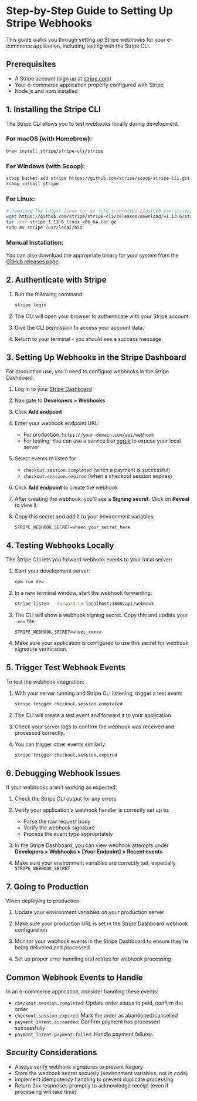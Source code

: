 # Step-by-Step Guide to Setting Up Stripe Webhooks

This guide walks you through setting up Stripe webhooks for your e-commerce application, including testing with the Stripe CLI.

## Prerequisites

- A Stripe account (sign up at [stripe.com](https://stripe.com))
- Your e-commerce application properly configured with Stripe
- Node.js and npm installed

## 1. Installing the Stripe CLI

The Stripe CLI allows you to test webhooks locally during development.

### For macOS (with Homebrew):
```bash
brew install stripe/stripe-cli/stripe
```

### For Windows (with Scoop):
```bash
scoop bucket add stripe https://github.com/stripe/scoop-stripe-cli.git
scoop install stripe
```

### For Linux:
```bash
# Download the latest linux tar.gz file from https://github.com/stripe/stripe-cli/releases/latest
wget https://github.com/stripe/stripe-cli/releases/download/v1.13.6/stripe_1.13.6_linux_x86_64.tar.gz
tar -xvf stripe_1.13.6_linux_x86_64.tar.gz
sudo mv stripe /usr/local/bin
```

### Manual Installation:
You can also download the appropriate binary for your system from the [GitHub releases page](https://github.com/stripe/stripe-cli/releases).

## 2. Authenticate with Stripe

1. Run the following command:
   ```bash
   stripe login
   ```

2. The CLI will open your browser to authenticate with your Stripe account.

3. Give the CLI permission to access your account data.

4. Return to your terminal - you should see a success message.

## 3. Setting Up Webhooks in the Stripe Dashboard

For production use, you'll need to configure webhooks in the Stripe Dashboard:

1. Log in to your [Stripe Dashboard](https://dashboard.stripe.com/)

2. Navigate to **Developers > Webhooks**

3. Click **Add endpoint**

4. Enter your webhook endpoint URL:
   - For production: `https://your-domain.com/api/webhook`
   - For testing: You can use a service like [ngrok](https://ngrok.com/) to expose your local server

5. Select events to listen for:
   - `checkout.session.completed` (when a payment is successful)
   - `checkout.session.expired` (when a checkout session expires)

6. Click **Add endpoint** to create the webhook

7. After creating the webhook, you'll see a **Signing secret**. Click on **Reveal** to view it.

8. Copy this secret and add it to your environment variables:
   ```
   STRIPE_WEBHOOK_SECRET=whsec_your_secret_here
   ```

## 4. Testing Webhooks Locally

The Stripe CLI lets you forward webhook events to your local server:

1. Start your development server:
   ```bash
   npm run dev
   ```

2. In a new terminal window, start the webhook forwarding:
   ```bash
   stripe listen --forward-to localhost:3000/api/webhook
   ```

3. The CLI will show a webhook signing secret. Copy this and update your `.env` file:
   ```
   STRIPE_WEBHOOK_SECRET=whsec_xxxxx
   ```

4. Make sure your application is configured to use this secret for webhook signature verification.

## 5. Trigger Test Webhook Events

To test the webhook integration:

1. With your server running and Stripe CLI listening, trigger a test event:
   ```bash
   stripe trigger checkout.session.completed
   ```

2. The CLI will create a test event and forward it to your application.

3. Check your server logs to confirm the webhook was received and processed correctly.

4. You can trigger other events similarly:
   ```bash
   stripe trigger checkout.session.expired
   ```

## 6. Debugging Webhook Issues

If your webhooks aren't working as expected:

1. Check the Stripe CLI output for any errors

2. Verify your application's webhook handler is correctly set up to:
   - Parse the raw request body
   - Verify the webhook signature
   - Process the event type appropriately

3. In the Stripe Dashboard, you can view webhook attempts under **Developers > Webhooks > [Your Endpoint] > Recent events**

4. Make sure your environment variables are correctly set, especially `STRIPE_WEBHOOK_SECRET`

## 7. Going to Production

When deploying to production:

1. Update your environment variables on your production server

2. Make sure your production URL is set in the Stripe Dashboard webhook configuration

3. Monitor your webhook events in the Stripe Dashboard to ensure they're being delivered and processed

4. Set up proper error handling and retries for webhook processing

## Common Webhook Events to Handle

In an e-commerce application, consider handling these events:

- `checkout.session.completed`: Update order status to paid, confirm the order
- `checkout.session.expired`: Mark the order as abandoned/cancelled
- `payment_intent.succeeded`: Confirm payment has processed successfully
- `payment_intent.payment_failed`: Handle payment failures

## Security Considerations

- Always verify webhook signatures to prevent forgery
- Store the webhook secret securely (environment variables, not in code)
- Implement idempotency handling to prevent duplicate processing
- Return 2xx responses promptly to acknowledge receipt (even if processing will take time)